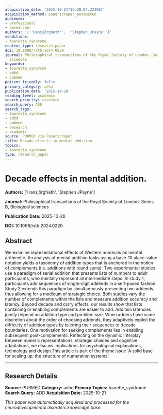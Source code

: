 ```yaml
---
acquisition_date: '2025-10-21T16:20:54.221982'
acquisition_method: paperscraper_automated
audience:
- professional
- researcher
authors: '[''HansjörgNeth'', ''Stephen JPayne'']'
conditions:
- tourette_syndrome
content_type: research_paper
doi: 10.1098/rstb.2024.0220
journal: Philosophical transactions of the Royal Society of London. Series B, Biological
  sciences
keywords:
- tourette_syndrome
- adhd
- pubmed
patient_friendly: false
primary_category: adhd
publication_date: '2025-10-20'
reading_level: academic
search_priority: standard
search_query: ADD
search_tags:
- tourette_syndrome
- adhd
- pubmed
- research
- academic
source: PUBMED via Paperscraper
title: Decade effects in mental addition.
topics:
- tourette_syndrome
type: research_paper
---
```


# Decade effects in mental addition.

**Authors:** ['HansjörgNeth', 'Stephen JPayne']

**Journal:** Philosophical transactions of the Royal Society of London. Series B, Biological sciences

**Publication Date:** 2025-10-20

**DOI:** 10.1098/rstb.2024.0220

## Abstract

We examine representational effects of Western numerals on mental arithmetic. An analysis of mental addition tasks using a base-10 place-value notation yields a taxonomy of addition types that is anchored in the notion of complements (i.e. additions with round sums). Two experimental studies use a paradigm of serial addition that presents lists of numbers to adult participants, who mentally represent all intermediate steps. In study 1, participants add sequences of single-digit addends in a self-paced fashion. Study 2 extends this paradigm by simultaneously presenting two addends, thus allowing for a modicum of strategic choice. Both studies vary the number of complements within the lists and measure addition accuracy and latency. Beyond decade and carry effects, our results show that lists containing or enabling complements are easier to add. Addition latencies jointly depend on addition type and problem size. When adders have some discretion about the order of choosing addends, they adaptively exploit the difficulty of addition types by tailoring their sequences to decade boundaries. One motivation for seeking complements lies in enabling subsequent post-complements. Reflecting on the dynamic interplay between numeric representations, strategic choices and cognitive adaptations, we discuss implications for psychological explanations, technology and design.This article is part of the theme issue 'A solid base for scaling up: the structure of numeration systems'.

---

## Research Details

**Source:** PUBMED
**Category:** adhd
**Primary Topics:** tourette_syndrome
**Search Query:** ADD
**Acquisition Date:** 2025-10-21

*This paper was automatically acquired and processed for the neurodevelopmental disorders knowledge base.*
